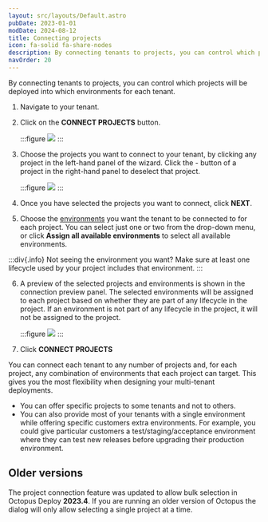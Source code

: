 ```yaml
---
layout: src/layouts/Default.astro
pubDate: 2023-01-01
modDate: 2024-08-12
title: Connecting projects
icon: fa-solid fa-share-nodes
description: By connecting tenants to projects, you can control which projects will be deployed into which environments for each tenant.
navOrder: 20
---
```


By connecting tenants to projects, you can control which projects will be deployed into which environments for each tenant.

1. Navigate to your tenant.
2. Click on the **CONNECT PROJECTS** button.

   :::figure
   ![](/docs/tenants/tenant-creation/images/multi-tenant-connect-projects.png)
   :::

3. Choose the projects you want to connect to your tenant, by clicking any project in the left-hand panel of the wizard. Click the - button of a project in the right-hand panel to deselect that project.
   
   :::figure
   ![](/docs/tenants/tenant-creation/images/multi-tenant-connect-projects-dialog.png)
   :::

4. Once you have selected the projects you want to connect, click **NEXT**.
5. Choose the [environments](/docs/infrastructure/environments) you want the tenant to be connected to for each project. You can select just one or two from the drop-down menu, or click **Assign all available environments** to select all available environments.

:::div{.info}
Not seeing the environment you want? Make sure at least one lifecycle used by your project includes that environment.
:::

6. A preview of the selected projects and environments is shown in the connection preview panel. The selected environments will be assigned to each project based on whether they are part of any lifecycle in the project. If an environment is not part of any lifecycle in the project, it will not be assigned to the project.

   :::figure
   ![](/docs/tenants/tenant-creation/images/multi-tenant-connect-environments.png)
   :::

7. Click **CONNECT PROJECTS**

You can connect each tenant to any number of projects and, for each project, any combination of environments that each project can target. This gives you the most flexibility when designing your multi-tenant deployments.

- You can offer specific projects to some tenants and not to others.
- You can also provide most of your tenants with a single environment while offering specific customers extra environments. For example, you could give particular customers a test/staging/acceptance environment where they can test new releases before upgrading their production environment.

## Older versions
The project connection feature was updated to allow bulk selection in Octopus Deploy **2023.4**. If you are running an older version of Octopus the dialog will only allow selecting a single project at a time.
